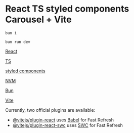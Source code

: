 # React TS styled components Carousel + Vite

```
bun i
```

```
bun run dev
```

[React](https://react.dev/)

[TS](https://www.typescriptlang.org/)

[styled components](https://styled-components.com/)

[NVM](https://github.com/nvm-sh/nvm)

[Bun](https://bun.sh/)

[Vite](https://vitejs.dev/guide/)

Currently, two official plugins are available:

- [@vitejs/plugin-react](https://github.com/vitejs/vite-plugin-react/blob/main/packages/plugin-react/README.md) uses [Babel](https://babeljs.io/) for Fast Refresh
- [@vitejs/plugin-react-swc](https://github.com/vitejs/vite-plugin-react-swc) uses [SWC](https://swc.rs/) for Fast Refresh

